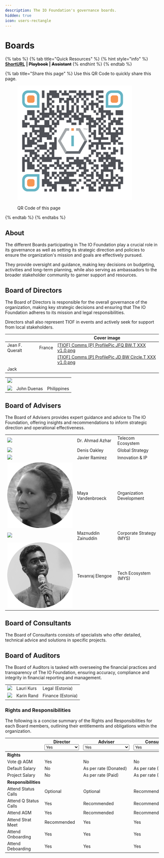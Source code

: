 ```yaml
---
description: The IO Foundation's governance boards.
hidden: true
icon: users-rectangle
---
```


# Boards

{% tabs %}
{% tab title="Quick Resources" %}
{% hint style="info" %}
[**ShortURL**](https://short.theiofoundation.org/TIOFOrgBoards) **|&#x20;**~~**Playbook**~~**&#x20;|&#x20;**~~**Assistant**~~
{% endhint %}
{% endtab %}

{% tab title="Share this page" %}
Use this QR Code to quickly share this page.

<figure><img src="../../../.gitbook/assets/TIOFOrganizationBoards_4096x4096.png" alt="" width="375"><figcaption><p>QR Code of this page</p></figcaption></figure>
{% endtab %}
{% endtabs %}

## About

The different Boards participating in The IO Foundation play a crucial role in its governance as well as setting its strategic direction and policies to ensure the organization's mission and goals are effectively pursued.

They provide oversight and guidance, making key decisions on budgeting, activities and long-term planning, while also serving as ambassadors to the broader stakeholder community to garner support and resources.

## Board of Directors

The Board of Directors is responsible for the overall governance of the organization, making key strategic decisions and ensuring that The IO Foundation adheres to its mission and legal responsibilities.

Directors shall also represent TIOF in events and actively seek for support from local stakeholders.

<table data-view="cards"><thead><tr><th></th><th></th><th data-hidden data-card-cover data-type="image">Cover image</th></tr></thead><tbody><tr><td>Jean F. Queralt</td><td>France</td><td><a href="../../../.gitbook/assets/[TIOF] Comms [P] ProfilePic JFQ BW.T XXX v1.0.png">[TIOF] Comms [P] ProfilePic JFQ BW.T XXX v1.0.png</a></td></tr><tr><td></td><td></td><td><a href="../../../.gitbook/assets/[TIOF] Comms [P] ProfilePic JD BW Circle.T XXX v1.0.png">[TIOF] Comms [P] ProfilePic JD BW Circle.T XXX v1.0.png</a></td></tr><tr><td>Jack </td><td></td><td></td></tr></tbody></table>

|                                                                                            |             |             |
| ------------------------------------------------------------------------------------------ | ----------- | ----------- |
| ![](<../../../.gitbook/assets/\[TIOF] Comms \[P] ProfilePic JFQ BW Circle.T XXX v1.0.png>) |             |             |
| ![](<../../../.gitbook/assets/\[TIOF] Comms \[P] ProfilePic JD BW Circle.T XXX v1.0.png>)  | John Duenas | Philippines |

## Board of Advisers

The Board of Advisers provides expert guidance and advice to The IO Foundation, offering insights and recommendations to inform strategic direction and operational effectiveness.

|                                                                                           |                     |                          |
| ----------------------------------------------------------------------------------------- | ------------------- | ------------------------ |
| ![](<../../../.gitbook/assets/\[TIOF] Comms \[P] ProfilePic AA BW Circle.T XXX v1.0.png>) | Dr. Ahmad Azhar     | Telecom Ecosystem        |
| ![](<../../../.gitbook/assets/\[TIOF] Comms \[P] ProfilePic.DO BW Circle.T XXX v1.0.png>) | Denis Oakley        | Global Strategy          |
| ![](<../../../.gitbook/assets/\[TIOF] Comms \[P] ProfilePic JR BW Circle.T XXX v1.0.png>) | Javier Ramirez      | Innovation & IP          |
| ![](<../../../.gitbook/assets/\[TIOF] Avatar-modified.png>)                               | Maya Vandenbroeck   | Organization Development |
| ![](<../../../.gitbook/assets/\[TIOF] Comms \[P] ProfilePic MZ BW Circle.T XXX v1.0.png>) | Maznuddin Zainuddin | Corporate Strategy (MYS) |
| ![](<../../../.gitbook/assets/\[TIOF] Avatar-modified (2).png>)                           | Tevanraj Elengoe    | Tech Ecosystem (MYS)     |

## Board of Consultants

The Board of Consultants consists of specialists who offer detailed, technical advice and solutions in specific projects.

## Board of Auditors

The Board of Auditors is tasked with overseeing the financial practices and transparency of The IO Foundation, ensuring accuracy, compliance and integrity in financial reporting and management.

|                                                                                           |            |                   |
| ----------------------------------------------------------------------------------------- | ---------- | ----------------- |
| ![](<../../../.gitbook/assets/\[TIOF] Comms \[P] ProfilePic LK BW Circle.T XXX v1.0.png>) | Lauri Kurs | Legal (Estonia)   |
| ![](<../../../.gitbook/assets/\[TIOF] Comms \[P] ProfilePic KR BW Circle.T XXX v1.0.png>) | Karin Rand | Finance (Estonia) |

### Rights and Responsibilities

The following is a concise summary of the Rights and Responsibilities for each Board members, outlining their entitlements and obligations within the organization.

<table><thead><tr><th width="174"></th><th width="139">Director<select><option value="8da6b515ce304f51b738415c7347165a" label="Yes" color="blue"></option><option value="11bfc056215548a8aaf7e1549fb8bf64" label="No" color="blue"></option><option value="728954a1c4864a11ad7e712bce8ff575" label="Mandatory" color="blue"></option><option value="3e9e2a4807ef426e97e47410a142aecb" label="Recommended" color="blue"></option><option value="690f907faafe40cca2e82d0dd9671b27" label="Optional" color="blue"></option></select></th><th width="138">Adviser<select><option value="bdd4097a1009482d84d980907863c9ab" label="Yes" color="blue"></option><option value="d64e0dc628084c15b723e5e6a2427c0d" label="No" color="blue"></option><option value="56235f85c73b4a74920b57277da590d2" label="Mandatory" color="blue"></option><option value="faf4ad16abff46cdbee40a6b17b13f9c" label="Recommended" color="blue"></option><option value="5fb1efd56ff040bb8b3ca90feb1b37fa" label="Optional" color="blue"></option><option value="55ddb33f193744f3b7c9302195cb880d" label="As per rate (Donated)" color="blue"></option><option value="5cebf2982dc5462ea59c9dd7b257abea" label="As per rate (Paid)" color="blue"></option></select></th><th>Consultant<select><option value="d973700e491a4cc1acce7185b9367e7c" label="Yes" color="blue"></option><option value="96bf3da49fb1429b8ac66754d98af720" label="No" color="blue"></option><option value="bd9faced3f1b45e8b4fbac22f6bebffe" label="Mandatory" color="blue"></option><option value="4d791e6ce9784ca58901595b07675fd0" label="Recommended" color="blue"></option><option value="9b537ff3f74c45328a89d9a613df710c" label="Optional" color="blue"></option><option value="982b617f63f74e8ca7cf3183e1558f25" label="As per rate (Donated)" color="blue"></option><option value="b667d27d8e1545b186268b2c09dfd4b3" label="As per rate (Paid)" color="blue"></option></select></th><th>Auditor<select><option value="a01a38d43ff141a780e48daf354ab692" label="Yes" color="blue"></option><option value="b286983ee8dc44f7a7ca9557fb6527b7" label="No" color="blue"></option><option value="3ea70447d69a4bffb569344ec0959ceb" label="Mandatory" color="blue"></option><option value="e9620b1aee454b55a2902050d10fa7fb" label="Recommended" color="blue"></option><option value="0be76df796004ea590ff291bebc52629" label="Optional" color="blue"></option><option value="254be280bb2a4de6af5e42762d015a6a" label="As per rate (Donated)" color="blue"></option><option value="e9182090a5c5403b81febf7e48e7c79b" label="As per rate (Paid)" color="blue"></option></select></th></tr></thead><tbody><tr><td><strong>Rights</strong></td><td></td><td></td><td></td><td></td></tr><tr><td>Vote @ AGM</td><td><span data-option="8da6b515ce304f51b738415c7347165a">Yes</span></td><td><span data-option="d64e0dc628084c15b723e5e6a2427c0d">No</span></td><td><span data-option="96bf3da49fb1429b8ac66754d98af720">No</span></td><td><span data-option="b286983ee8dc44f7a7ca9557fb6527b7">No</span></td></tr><tr><td>Default Salary</td><td><span data-option="11bfc056215548a8aaf7e1549fb8bf64">No</span></td><td><span data-option="55ddb33f193744f3b7c9302195cb880d">As per rate (Donated)</span></td><td><span data-option="982b617f63f74e8ca7cf3183e1558f25">As per rate (Donated)</span></td><td><span data-option="e9182090a5c5403b81febf7e48e7c79b">As per rate (Paid)</span></td></tr><tr><td>Project Salary</td><td><span data-option="11bfc056215548a8aaf7e1549fb8bf64">No</span></td><td><span data-option="5cebf2982dc5462ea59c9dd7b257abea">As per rate (Paid)</span></td><td><span data-option="b667d27d8e1545b186268b2c09dfd4b3">As per rate (Paid)</span></td><td><span data-option="e9182090a5c5403b81febf7e48e7c79b">As per rate (Paid)</span></td></tr><tr><td><strong>Responsibilities</strong></td><td></td><td></td><td></td><td></td></tr><tr><td>Attend Status Calls</td><td><span data-option="690f907faafe40cca2e82d0dd9671b27">Optional</span></td><td><span data-option="5fb1efd56ff040bb8b3ca90feb1b37fa">Optional</span></td><td><span data-option="4d791e6ce9784ca58901595b07675fd0">Recommended</span></td><td><span data-option="b286983ee8dc44f7a7ca9557fb6527b7">No</span></td></tr><tr><td>Attend Q Status Calls</td><td><span data-option="8da6b515ce304f51b738415c7347165a">Yes</span></td><td><span data-option="faf4ad16abff46cdbee40a6b17b13f9c">Recommended</span></td><td><span data-option="4d791e6ce9784ca58901595b07675fd0">Recommended</span></td><td><span data-option="0be76df796004ea590ff291bebc52629">Optional</span></td></tr><tr><td>Attend AGM</td><td><span data-option="8da6b515ce304f51b738415c7347165a">Yes</span></td><td><span data-option="faf4ad16abff46cdbee40a6b17b13f9c">Recommended</span></td><td><span data-option="4d791e6ce9784ca58901595b07675fd0">Recommended</span></td><td><span data-option="e9620b1aee454b55a2902050d10fa7fb">Recommended</span></td></tr><tr><td>Attend Strat Meet</td><td><span data-option="3e9e2a4807ef426e97e47410a142aecb">Recommended</span></td><td><span data-option="bdd4097a1009482d84d980907863c9ab">Yes</span></td><td><span data-option="d973700e491a4cc1acce7185b9367e7c">Yes</span></td><td><span data-option="0be76df796004ea590ff291bebc52629">Optional</span></td></tr><tr><td>Attend Onboarding</td><td><span data-option="8da6b515ce304f51b738415c7347165a">Yes</span></td><td><span data-option="bdd4097a1009482d84d980907863c9ab">Yes</span></td><td><span data-option="d973700e491a4cc1acce7185b9367e7c">Yes</span></td><td><span data-option="a01a38d43ff141a780e48daf354ab692">Yes</span></td></tr><tr><td>Attend Deboarding</td><td><span data-option="8da6b515ce304f51b738415c7347165a">Yes</span></td><td><span data-option="bdd4097a1009482d84d980907863c9ab">Yes</span></td><td><span data-option="d973700e491a4cc1acce7185b9367e7c">Yes</span></td><td><span data-option="a01a38d43ff141a780e48daf354ab692">Yes</span></td></tr></tbody></table>

